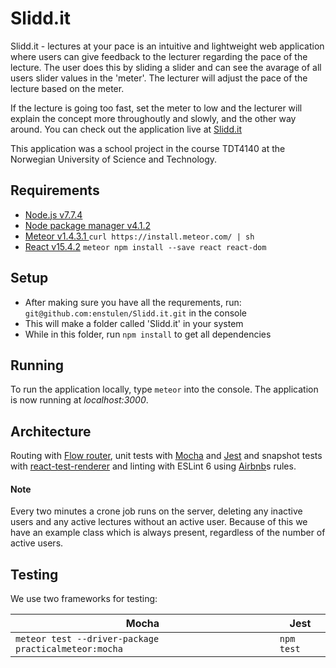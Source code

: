 # Slidd.it

Slidd.it - lectures at your pace is an intuitive and lightweight web application where users can
give feedback to the lecturer regarding the pace of the lecture. The user does this by sliding a slider
and can see the avarage of all users slider values in the 'meter'. The lecturer will adjust the pace
of the lecture based on the meter.

If the lecture is going too fast, set the meter to low and the lecturer will explain the concept more throughoutly and slowly,
and the other way around.
You can check out the application live at [Slidd.it](http://www.slidd.it/)

This application was a school project in the course TDT4140 at the Norwegian University of Science and Technology.

## Requirements
- [Node.js v7.7.4](https://nodejs.org/en/)
- [Node package manager v4.1.2](https://www.npmjs.com/get-npm?utm_source=house&utm_medium=homepage&utm_campaign=free%20orgs&utm_term=Install%20npm)
- [Meteor v1.4.3.1 ](https://www.meteor.com/install) `curl https://install.meteor.com/ | sh`
- [React v15.4.2](https://facebook.github.io/react/) `meteor npm install --save react react-dom`

## Setup
- After making sure you have all the requrements, run: `git@github.com:enstulen/Slidd.it.git` in the console
- This will make a folder called 'Slidd.it' in your system
- While in this folder, run `npm install` to get all dependencies

## Running
To run the application locally, type `meteor` into the console. The application is now running at *localhost:3000*.

## Architecture
Routing with [Flow router](https://github.com/kadirahq/flow-router), unit tests with [Mocha](https://mochajs.org/) and [Jest](https://facebook.github.io/jest/) and snapshot tests with [react-test-renderer](https://www.itdagene.no/frontpage/joblistings) and linting with ESLint 6 using [Airbnb](https://www.npmjs.com/package/eslint-config-airbnb)s rules.

#### Note
Every two minutes a crone job runs on the server, deleting any inactive users and any active lectures without an active user. Because of this we have an example class which is always present, regardless of the number of active users.

## Testing
We use two frameworks for testing:

| Mocha  | Jest                                                       |
| ----------------------------------------------------|------------- |
| `meteor test --driver-package practicalmeteor:mocha`  | `npm test`  |

